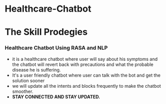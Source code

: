 # Healthcare-Chatbot
# The Skill Prodegies
### Healthcare Chatbot Using RASA and NLP
- it is a healthcare chatbot where user will say about his symptoms and the chatbot will revert back with precautions and what the probable disease he is suffering.
- It's a user friendly chatbot where user can talk with the bot and get the solution sooner
- we will update all the intents and blocks frequently to make the chatbot smoother.
- **STAY CONNECTED AND STAY UPDATED.**
